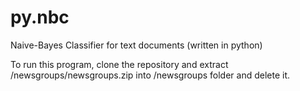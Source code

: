 # py.nbc
Naive-Bayes Classifier for text documents (written in python)

To run this program, clone the repository and extract /newsgroups/newsgroups.zip into /newsgroups folder and delete it.
